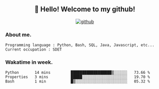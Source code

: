 <h2 align="center">👋 Hello! Welcome to my github! </h2>
<p align="center">
  <a href="https://github.com/usergwen"><img src="https://img.shields.io/badge/GitHub-24292e" alt="github"></a>
</p>

### About me.

```Plain Text
Programming language : Python, Bash, SQL, Java, Javascript, etc...
Current occupation : SDET
```
### Wakatime in week.

<!--START_SECTION:waka-->
```text
Python       14 mins         ██████████████████▒░░░░░░   73.66 % 
Properties   3 mins          █████░░░░░░░░░░░░░░░░░░░░   19.70 % 
Bash         1 min           █▒░░░░░░░░░░░░░░░░░░░░░░░   05.32 % 
```
<!--END_SECTION:waka-->
